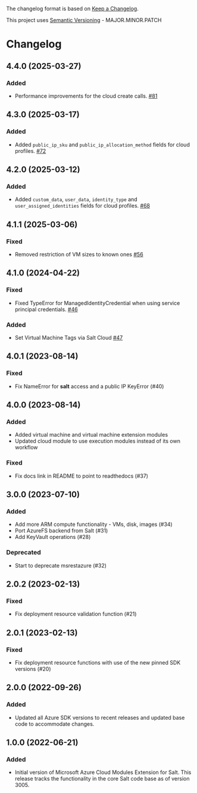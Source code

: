 The changelog format is based on [Keep a Changelog](https://keepachangelog.com/en/1.0.0/).

This project uses [Semantic Versioning](https://semver.org/) - MAJOR.MINOR.PATCH

# Changelog

## 4.4.0 (2025-03-27)


### Added

- Performance improvements for the cloud create calls. [#81](https://github.com/salt-extensions/saltext-azurerm/issues/81)

## 4.3.0 (2025-03-17)


### Added

- Added `public_ip_sku` and `public_ip_allocation_method` fields for cloud profiles. [#72](https://github.com/salt-extensions/saltext-azurerm/issues/72)

## 4.2.0 (2025-03-12)


### Added

- Added `custom_data`, `user_data`, `identity_type` and `user_assigned_identities` fields for cloud profiles. [#68](https://github.com/salt-extensions/saltext-azurerm/issues/68)


## 4.1.1 (2025-03-06)


### Fixed

- Removed restriction of VM sizes to known ones [#56](https://github.com/salt-extensions/saltext-azurerm/issues/56)


## 4.1.0 (2024-04-22)


### Fixed

- Fixed TypeError for ManagedIdentityCredential when using service principal credentials. [#46](https://github.com/salt-extensions/saltext-azurerm/issues/46)


### Added

- Set Virtual Machine Tags via Salt Cloud [#47](https://github.com/salt-extensions/saltext-azurerm/issues/47)


## 4.0.1 (2023-08-14)

### Fixed

- Fix NameError for __salt__ access and a public IP KeyError (#40)


## 4.0.0 (2023-08-14)

### Added

- Added virtual machine and virtual machine extension modules
- Updated cloud module to use execution modules instead of its own workflow

### Fixed

- Fix docs link in README to point to readthedocs (#37)


## 3.0.0 (2023-07-10)

### Added

- Add more ARM compute functionality - VMs, disk, images (#34)
- Port AzureFS backend from Salt (#31)
- Add KeyVault operations (#28)

### Deprecated

- Start to deprecate msrestazure (#32)


## 2.0.2 (2023-02-13)

### Fixed

- Fix deployment resource validation function (#21)


## 2.0.1 (2023-02-13)

### Fixed

- Fix deployment resource functions with use of the new pinned SDK versions (#20)


## 2.0.0 (2022-09-26)

### Added

- Updated all Azure SDK versions to recent releases and updated base code to accommodate changes.


## 1.0.0 (2022-06-21)

### Added

- Initial version of Microsoft Azure Cloud Modules Extension for Salt. This release tracks the functionality in the
  core Salt code base as of version 3005.
